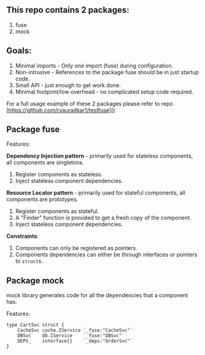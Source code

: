 ## This repo contains 2 packages:
1. fuse 
2. mock


## Goals:
1. Minimal imports - Only one import (fuse) during configuration.
2. Non-intrusive - References to the package fuse should be in just startup code.
3. Small API - just enough to get work done.
4. Minimal footprint/low overhead - no complicated setup code required.

For a full usage example of these 2 packages please refer to repo [https://github.com/rvauradkar1/testfuse]()

## Package fuse

Features:

**Dependency Injection pattern** - primarily used for stateless components, all components are singletons.
1. Register components as stateless.
2. Inject stateless component dependencies.

**Resource Locator pattern** - primarily used for stateful components, all components are prototypes.

1. Register components as stateful.
2. A "Finder" function is provided to get a fresh copy of the component.
3. Inject stateless component dependencies.

**Constraints**:

1. Components can only be registered as pointers.
2. Components dependencies can either be through interfaces or pointers to `struct`s.


## Package mock
mock library generates code for all the dependencies that a component has.

Features:


```
type CartSvc struct {
	CacheSvc cache.IService `_fuse:"CacheSvc"`
	DBSvc    db.IService    `_fuse:"DBSvc"`
	DEPS_    interface{}    `_deps:"OrderSvc"`
}
```